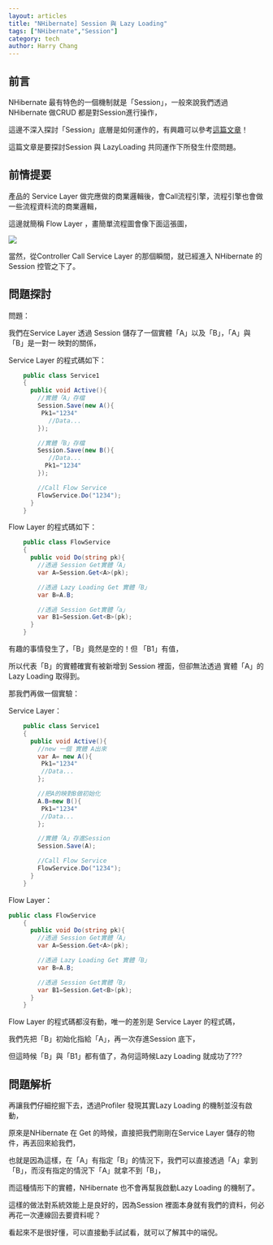 ```yaml
---
layout: articles
title: "NHibernate] Session 與 Lazy Loading"
tags: ["NHibernate","Session"]
category: tech
author: Harry Chang
---
```


## 前言

NHibernate 最有特色的一個機制就是「Session」，一般來說我們透過NHibernate 做CRUD 都是對Session進行操作，

這邊不深入探討「Session」底層是如何運作的，有興趣可以參考[這篇文章](http://openhome.cc/Gossip/HibernateGossip/Session.html)！

這篇文章是要探討Session 與 LazyLoading 共同運作下所發生什麼問題。

 <!--more-->

## 前情提要

產品的 Service Layer 做完應做的商業邏輯後，會Call流程引擎，流程引擎也會做一些流程資料流的商業邏輯，

這邊就簡稱 Flow Layer ，畫簡單流程圖會像下面這張圖，

![](https://az787680.vo.msecnd.net/user/harry/812ef1f8-5d97-4206-8441-c7e9799801ca/1481684612_33206.png)

當然，從Controller Call Service Layer 的那個瞬間，就已經進入 NHibernate 的 Session 控管之下了。

## 問題探討

問題：

我們在Service Layer 透過 Session 儲存了一個實體「A」以及「B」，「A」與「B」是一對一 映對的關係，

Service Layer 的程式碼如下：
~~~ cs
    public class Service1
    {
      public void Active(){
        //實體「A」存檔
        Session.Save(new A(){
         Pk1="1234"
           //Data...
        });

        //實體「B」存檔
        Session.Save(new B(){
           //Data...
          Pk1="1234"
        });

        //Call Flow Service
        FlowService.Do("1234");     
      } 
    }
~~~

Flow Layer 的程式碼如下：
~~~cs
    public class FlowService
    {
      public void Do(string pk){
        //透過 Session Get實體「A」
        var A=Session.Get<A>(pk);

        //透過 Lazy Loading Get 實體「B」
        var B=A.B; 

        //透過 Session Get實體「a」
        var B1=Session.Get<B>(pk);
      } 
    }
~~~

有趣的事情發生了，「B」竟然是空的！但 「B1」有值，

所以代表「B」的實體確實有被新增到 Session 裡面，但卻無法透過 實體「A」的 Lazy Loading 取得到。

那我們再做一個實驗：

Service Layer：
~~~ cs
    public class Service1
    {
      public void Active(){
        //new 一個 實體 A出來
        var A= new A(){
         Pk1="1234"
         //Data...
        };

        //把A的映對B做初始化
        A.B=new B(){
         Pk1="1234"
         //Data...
        };

        //實體「A」存進Session
        Session.Save(A);

        //Call Flow Service
        FlowService.Do("1234");     
      } 
    }
~~~

Flow Layer：
~~~ cs
public class FlowService
    {
      public void Do(string pk){
        //透過 Session Get實體「A」
        var A=Session.Get<A>(pk);

        //透過 Lazy Loading Get 實體「B」
        var B=A.B; 

        //透過 Session Get實體「B」
        var B1=Session.Get<B>(pk);
      } 
    }
~~~

Flow Layer 的程式碼都沒有動，唯一的差別是 Service Layer 的程式碼，

我們先把「B」初始化指給「A」，再一次存進Session 底下，

但這時候「B」與「B1」都有值了，為何這時候Lazy Loading 就成功了???

## 問題解析

再讓我們仔細挖掘下去，透過Profiler 發現其實Lazy Loading 的機制並沒有啟動，

原來是NHibernate 在 Get 的時候，直接把我們剛剛在Service Layer 儲存的物件，再丟回來給我們，

也就是因為這樣，在「A」有指定「B」的情況下，我們可以直接透過「A」拿到「B」，而沒有指定的情況下「A」就拿不到「B」，

而這種情形下的實體，NHibernate 也不會再幫我啟動Lazy Loading 的機制了。

這樣的做法對系統效能上是良好的，因為Session 裡面本身就有我們的資料，何必再花一次連線回去要資料呢？

看起來不是很好懂，可以直接動手試試看，就可以了解其中的端倪。          